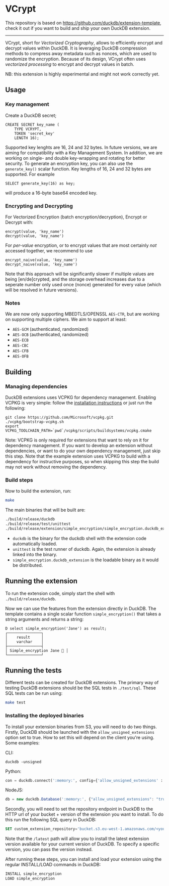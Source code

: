 # VCrypt

This repository is based on https://github.com/duckdb/extension-template, check it out if you want to build and ship your own DuckDB extension.

---

VCrypt, short for _Vectorized Cryptography_, allows to efficiently encrypt and decrypt values within DuckDB. It is leveraging DuckDB compression methods to compress away metadata such as nonces, which are used to randomize the encryption. Because of its design, VCrypt often uses _vectorized processing_ to encrypt and decrypt values in batch.

NB: this extension is highly experimental and might not work correctly yet.

## Usage

### Key management

Create a DuckDB secret;

```
CREATE SECRET key_name (
    TYPE VCRYPT,
    TOKEN 'secret_key'
    LENGTH 16);
```

Supported key lenghts are 16, 24 and 32 bytes. In future versions, we are aiming for compatibility with a Key Management System. In addition, we are working on single- and double key-wrapping and rotating for better security.
To generate an encryption key, you can also use the `generate_key()` scalar function. Key lengths of 16, 24 and 32 bytes are supported. For example

```
SELECT generate_key(16) as key;
```

will produce a 16-byte base64 encoded key.

### Encrypting and Decrypting

For Vectorized Encryption (batch encryption/decryption), Encrypt or Decrypt with:

```
encrypt(value, 'key_name')
decrypt(value, 'key_name')
```

For _per-value_ encryption, or to encrypt values that are most certainly _not_ accessed together, we recommend to use

```
encrypt_naive(value, 'key_name')
decrypt_naive(value, 'key_name')
```

Note that this approach will be significantly slower if multiple values are being [en/de]crypted, and the storage overhead increases due to a seperate number only used once (nonce) generated for every value (which will be resolved in future versions).

### Notes

We are now only supporting MBEDTLS/OPENSSL `AES-CTR`, but are working on supporting multiple ciphers. We aim to support at least:

- `AES-GCM` (authenticated, randomized)
- `AES-OCB` (authenticated, randomized)
- `AES-ECB`
- `AES-CBC`
- `AES-CFB`
- `AES-OFB`

## Building
### Managing dependencies
DuckDB extensions uses VCPKG for dependency management. Enabling VCPKG is very simple: follow the [installation instructions](https://vcpkg.io/en/getting-started) or just run the following:
```shell
git clone https://github.com/Microsoft/vcpkg.git
./vcpkg/bootstrap-vcpkg.sh
export VCPKG_TOOLCHAIN_PATH=`pwd`/vcpkg/scripts/buildsystems/vcpkg.cmake
```
Note: VCPKG is only required for extensions that want to rely on it for dependency management. If you want to develop an extension without dependencies, or want to do your own dependency management, just skip this step. Note that the example extension uses VCPKG to build with a dependency for instructive purposes, so when skipping this step the build may not work without removing the dependency.

### Build steps
Now to build the extension, run:
```sh
make
```
The main binaries that will be built are:
```sh
./build/release/duckdb
./build/release/test/unittest
./build/release/extension/simple_encryption/simple_encryption.duckdb_extension
```
- `duckdb` is the binary for the duckdb shell with the extension code automatically loaded.
- `unittest` is the test runner of duckdb. Again, the extension is already linked into the binary.
- `simple_encryption.duckdb_extension` is the loadable binary as it would be distributed.

## Running the extension
To run the extension code, simply start the shell with `./build/release/duckdb`.

Now we can use the features from the extension directly in DuckDB. The template contains a single scalar function `simple_encryption()` that takes a string arguments and returns a string:
```
D select simple_encryption('Jane') as result;
┌───────────────┐
│    result     │
│    varchar    │
├───────────────┤
│ Simple_encryption Jane 🐥 │
└───────────────┘
```

## Running the tests
Different tests can be created for DuckDB extensions. The primary way of testing DuckDB extensions should be the SQL tests in `./test/sql`. These SQL tests can be run using:
```sh
make test
```

### Installing the deployed binaries
To install your extension binaries from S3, you will need to do two things. Firstly, DuckDB should be launched with the
`allow_unsigned_extensions` option set to true. How to set this will depend on the client you're using. Some examples:

CLI:
```shell
duckdb -unsigned
```

Python:
```python
con = duckdb.connect(':memory:', config={'allow_unsigned_extensions' : 'true'})
```

NodeJS:
```js
db = new duckdb.Database(':memory:', {"allow_unsigned_extensions": "true"});
```

Secondly, you will need to set the repository endpoint in DuckDB to the HTTP url of your bucket + version of the extension
you want to install. To do this run the following SQL query in DuckDB:
```sql
SET custom_extension_repository='bucket.s3.eu-west-1.amazonaws.com/<your_extension_name>/latest';
```
Note that the `/latest` path will allow you to install the latest extension version available for your current version of
DuckDB. To specify a specific version, you can pass the version instead.

After running these steps, you can install and load your extension using the regular INSTALL/LOAD commands in DuckDB:
```sql
INSTALL simple_encryption
LOAD simple_encryption
```
